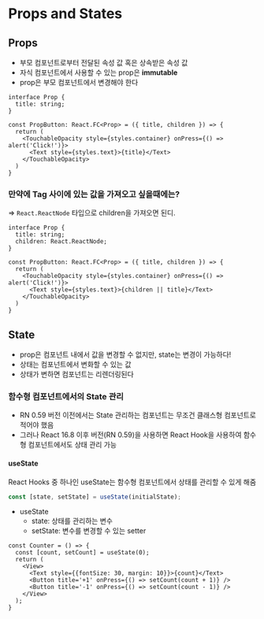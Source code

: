 # Props and States

## Props

- 부모 컴포넌트로부터 전달된 속성 값 혹은 상속받은 속성 값
- 자식 컴포넌트에서 사용할 수 있는 prop은 **immutable**
- prop은 부모 컴포넌트에서 변경해야 한다

```tsx
interface Prop {
  title: string;
}

const PropButton: React.FC<Prop> = ({ title, children }) => {
  return (
    <TouchableOpacity style={styles.container} onPress={() => alert('Click!')}>
      <Text style={styles.text}>{title}</Text>
    </TouchableOpacity>
  )
}
```

### 만약에 Tag 사이에 있는 값을 가져오고 싶을때에는?

=> ``React.ReactNode`` 타입으로 children을 가져오면 된디.

```tsx
interface Prop {
  title: string;
  children: React.ReactNode;
}

const PropButton: React.FC<Prop> = ({ title, children }) => {
  return (
    <TouchableOpacity style={styles.container} onPress={() => alert('Click!')}>
      <Text style={styles.text}>{children || title}</Text>
    </TouchableOpacity>
  )
}
```

## State

- prop은 컴포넌트 내에서 값을 변경할 수 없지만, state는 변경이 가능하다!
- 상태는 컴포넌트에서 변화할 수 있는 값
- 상태가 변하면 컴포넌트는 리렌더링된다

### 함수형 컴포넌트에서의 State 관리

- RN 0.59 버전 이전에서는 State 관리하는 컴포넌트는 무조건 클래스형 컴포넌트로 적어야 했음
- 그러나 React 16.8 이후 버전(RN 0.59)을 사용하면 React Hook을 사용하여 함수형 컴포넌트에서도 상태 관리 가능

#### useState

React Hooks 중 하나인 useState는 함수형 컴포넌트에서 상태를 관리할 수 있게 해줌

```typescript
const [state, setState] = useState(initialState);
```

- useState
  - state: 상태를 관리하는 변수
  - setState: 변수를 변경할 수 있는 setter

```tsx
const Counter = () => {
  const [count, setCount] = useState(0);
  return (
    <View>
      <Text style={{fontSize: 30, margin: 10}}>{count}</Text>
      <Button title='+1' onPress={() => setCount(count + 1)} />
      <Button title='-1' onPress={() => setCount(count - 1)} />
    </View>
  );
}
```

